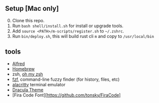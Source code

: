 ## Setup [Mac only]
0. Clone this repo.
1. Run `bash shell/install.sh` for install or upgrade tools.
2. Add `source <PATH>/m-scripts/register.sh` to `~/.zshrc`.
3. Run `bin/deploy.sh`, this will build rust cli `m` and copy to `/usr/local/bin`

## tools
* [Alfred](https://www.alfredapp.com/)
* [Homebrew](https://brew.sh/)
* zsh, [oh my zsh](https://github.com/robbyrussell/oh-my-zsh)
* [fzf](https://github.com/junegunn/fzf), command-line fuzzy finder (for history, files, etc)
* [alacritty](https://github.com/alacritty/alacritty) terminal emulator
* [Dracula Theme](https://github.com/dracula/dracula-theme)
* [Fira Code Font][https://github.com/tonsky/FiraCode]
